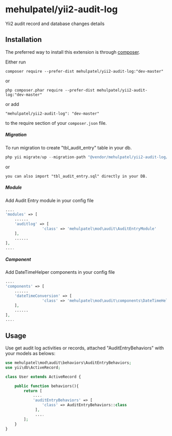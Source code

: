 mehulpatel/yii2-audit-log
=============================
Yii2 audit record and database changes details 

Installation
------------

The preferred way to install this extension is through [composer](http://getcomposer.org/download/).

Either run

```
composer require --prefer-dist mehulpatel/yii2-audit-log:"dev-master"
```
or

```
php composer.phar require --prefer-dist mehulpatel/yii2-audit-log:"dev-master"
```

or add

```
"mehulpatel/yii2-audit-log": "dev-master"
```

to the require section of your `composer.json` file.

##### Migration

To run migration to create "tbl_audit_entry" table in your db.

```php
php yii migrate/up --migration-path "@vendor/mehulpatel/yii2-audit-log/src/migrations/"
```
or
```
you can also import "tbl_audit_entry.sql" directly in your DB.
```

##### Module

Add Audit Entry module in your config file

```php
....
'modules' => [
    ......
    'auditlog' => [
                'class' => 'mehulpatel\mod\audit\AuditEntryModule'
    ],
    ......
],
....
```

##### Component

Add DateTimeHelper components in your config file

```php
....
'components' => [
    ......
    'dateTimeConversion' => [
                'class' => 'mehulpatel\mod\audit\components\DateTimeHelper'
    ],
    ......
],
....
```
Usage
-----

Use get audit log activities or records, attached "AuditEntryBehaviors" with your models as belows:

```php
use mehulpatel\mod\audit\behaviors\AuditEntryBehaviors;
use yii\db\ActiveRecord;

class User extends ActiveRecord {

    public function behaviors(){
        return [ 
            ....
            'auditEntryBehaviors' => [
                'class' => AuditEntryBehaviors::class
             ],
             ....
        ];
    }
}
```
